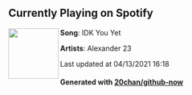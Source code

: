 ## Currently Playing on Spotify

[<img align="left" width="100" src="https://i.scdn.co/image/ab67616d00001e02fe03064db12346c962cd0c56">](https://open.spotify.com/album/2MV7PrKdCcislKUAPMyEA2)

**Song**: IDK You Yet

**Artists**: Alexander 23

Last updated at 04/13/2021 16:18

#### Generated with [20chan/github-now](https://github.com/20chan/github-now)